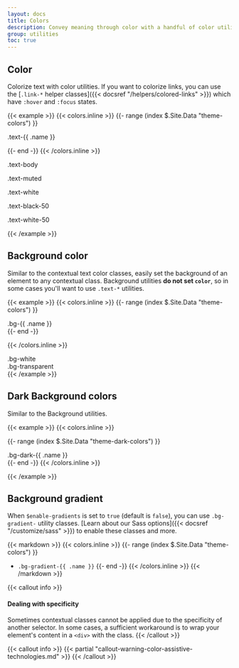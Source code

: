 ```yaml
---
layout: docs
title: Colors
description: Convey meaning through color with a handful of color utility classes. Includes support for styling links with hover states, too.
group: utilities
toc: true
---
```


## Color

Colorize text with color utilities. If you want to colorize links, you can use the [`.link-*` helper classes]({{< docsref "/helpers/colored-links" >}}) which have `:hover` and `:focus` states.

{{< example >}}
{{< colors.inline >}}
{{- range (index $.Site.Data "theme-colors") }}

<p class="text-{{ .name }}{{ if eq .name "light" }} bg-dark{{ end }}">.text-{{ .name }}</p>
{{- end -}}
{{< /colors.inline >}}
<p class="text-body">.text-body</p>
<p class="text-muted">.text-muted</p>
<p class="text-white bg-dark">.text-white</p>
<p class="text-black-50">.text-black-50</p>
<p class="text-white-50 bg-dark">.text-white-50</p>
{{< /example >}}

## Background color

Similar to the contextual text color classes, easily set the background of an element to any contextual class. Background utilities **do not set `color`**, so in some cases you'll want to use `.text-*` utilities.

{{< example >}}
{{< colors.inline >}}
{{- range (index $.Site.Data "theme-colors") }}

<div class="p-3 mb-2 bg-{{ .name }} {{ if or (eq .name "light") (eq .name "warning") }}text-dark{{ else }}text-white{{ end }}">.bg-{{ .name }}</div>
{{- end -}}

{{< /colors.inline >}}

<div class="p-3 mb-2 bg-white text-dark">.bg-white</div>

<div class="p-3 mb-2 bg-transparent text-dark">.bg-transparent</div>
{{< /example >}}

## Dark Background colors

Similar to the Background utilities.

{{< example >}}
{{< colors.inline >}}

{{- range (index $.Site.Data "theme-dark-colors") }}

<div class="p-3 mb-2 bg-dark-{{ .name }} text-white">.bg-dark-{{ .name }}</div>
{{- end -}}
{{< /colors.inline >}}

{{< /example >}}

## Background gradient

When `$enable-gradients` is set to `true` (default is `false`), you can use `.bg-gradient-` utility classes. [Learn about our Sass options]({{< docsref "/customize/sass" >}}) to enable these classes and more.

{{< markdown >}}
{{< colors.inline >}}
{{- range (index $.Site.Data "theme-colors") }}

- `.bg-gradient-{{ .name }}`
  {{- end -}}
  {{< /colors.inline >}}
  {{< /markdown >}}

{{< callout info >}}

#### Dealing with specificity

Sometimes contextual classes cannot be applied due to the specificity of another selector. In some cases, a sufficient workaround is to wrap your element's content in a `<div>` with the class.
{{< /callout >}}

{{< callout info >}}
{{< partial "callout-warning-color-assistive-technologies.md" >}}
{{< /callout >}}
